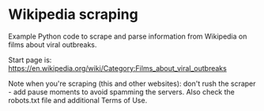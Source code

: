# Wikipedia scraping

Example Python code to scrape and parse information from Wikipedia on films about viral outbreaks.

Start page is: https://en.wikipedia.org/wiki/Category:Films_about_viral_outbreaks

Note when you're scraping (this and other websites): don't rush the scraper - add pause moments to avoid spamming the servers. Also check the robots.txt file and additional Terms of Use.